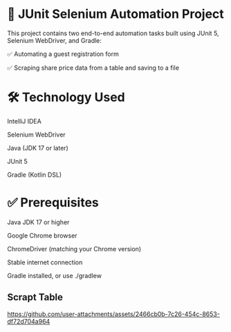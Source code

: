 # 🧪 JUnit Selenium Automation Project
This project contains two end-to-end automation tasks built using JUnit 5, Selenium WebDriver, and Gradle:

✅ Automating a guest registration form

✅ Scraping share price data from a table and saving to a file

# 🛠 Technology Used
IntelliJ IDEA

Selenium WebDriver

Java (JDK 17 or later)

JUnit 5

Gradle (Kotlin DSL)

# ✅ Prerequisites
Java JDK 17 or higher

Google Chrome browser

ChromeDriver (matching your Chrome version)

Stable internet connection

Gradle installed, or use ./gradlew


## Scrapt Table
https://github.com/user-attachments/assets/2466cb0b-7c26-454c-8653-df72d704a964

